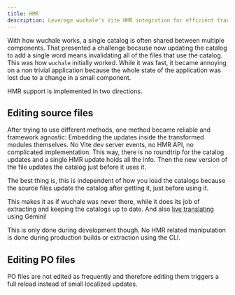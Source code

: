 ```yaml
---
title: HMR
description: Leverage wuchale's Vite HMR integration for efficient translation updates - minimize reloads, preserve state, and enable live translations during development.
---
```


With how wuchale works, a single catalog is often shared between multiple
components. That presented a challenge because now updating the catalog to add
a single word means invalidating all of the files that use the catalog. This
was how `wuchale` initially worked. While it was fast, it became annoying on a
non trivial application because the whole state of the application was lost due
to a change in a small component.

HMR support is implemented in two directions.

## Editing source files

After trying to use different methods, one method became reliable and framework
agnostic: Embedding the updates inside the transformed modules themselves. No
Vite dev server events, no HMR API, no complicated implementation. This way,
there is no roundtrip for the catalog updates and a single HMR update holds all
the info. Then the new version of the file updates the catalog just before it
uses it.

The best thing is, this is independent of how you load the catalogs because the
source files update the catalog after getting it, just before using it.

This makes it as if wuchale was never there, while it does its job of
extracting and keeping the catalogs up to date. And also [live
translating](/guides/gemini) using Gemini!

This is only done during development though. No HMR related manipulation is
done during production builds or extraction using the CLI.

## Editing PO files

PO files are not edited as frequently and therefore editing them triggers a
full reload instead of small localized updates.
